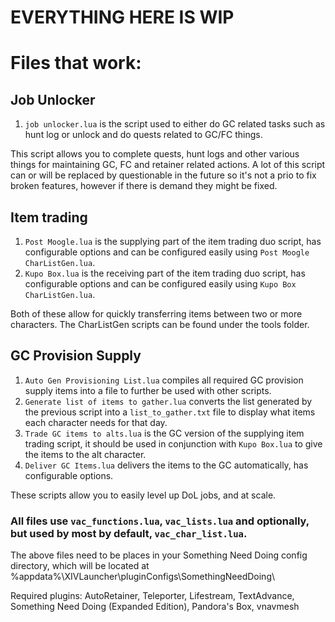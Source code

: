 # EVERYTHING HERE IS WIP

# Files that work:

## Job Unlocker
1. `job unlocker.lua` is the script used to either do GC related tasks such as hunt log or unlock and do quests related to GC/FC things.

This script allows you to complete quests, hunt logs and other various things for maintaining GC, FC and retainer related actions.
A lot of this script can or will be replaced by questionable in the future so it's not a prio to fix broken features, however if there is demand they might be fixed.

## Item trading
1. `Post Moogle.lua` is the supplying part of the item trading duo script, has configurable options and can be configured easily using `Post Moogle CharListGen.lua`.
2. `Kupo Box.lua` is the receiving part of the item trading duo script, has configurable options and can be configured easily using `Kupo Box CharListGen.lua`.

Both of these allow for quickly transferring items between two or more characters.
The CharListGen scripts can be found under the tools folder.

## GC Provision Supply
1. `Auto Gen Provisioning List.lua` compiles all required GC provision supply items into a file to further be used with other scripts.
2. `Generate list of items to gather.lua` converts the list generated by the previous script into a `list_to_gather.txt` file to display what items each character needs for that day.
3. `Trade GC items to alts.lua` is the GC version of the supplying item trading script, it should be used in conjunction with `Kupo Box.lua` to give the items to the alt character.
4. `Deliver GC Items.lua` delivers the items to the GC automatically, has configurable options.

These scripts allow you to easily level up DoL jobs, and at scale.

### All files use `vac_functions.lua`, `vac_lists.lua` and optionally, but used by most by default, `vac_char_list.lua`.
The above files need to be places in your Something Need Doing config directory, which will be located at %appdata%\XIVLauncher\pluginConfigs\SomethingNeedDoing\


Required plugins: AutoRetainer, Teleporter, Lifestream, TextAdvance, Something Need Doing (Expanded Edition), Pandora's Box, vnavmesh
